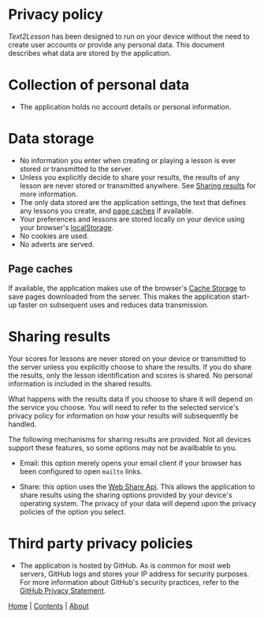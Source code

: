 # Privacy policy

_Text2Lesson_ has been designed to run on your device without the need to
create user accounts or provide any personal data. This document describes what
data are stored by the application.

# Collection of personal data

- The application holds no account details or personal information.

# Data storage

- No information you enter when creating or playing a lesson is ever stored or
  transmitted to the server.
- Unless you explicitly decide to share your results, the results of any lesson
  are never stored or transmitted anywhere. See
  [Sharing results](#sharing-results) for more information.
- The only data stored are the application settings, the text that defines any
  lessons you create, and [page caches](#page-caches) if available.
- Your preferences and lessons are stored locally on your device using your
  browser's
  [localStorage](https://developer.mozilla.org/en-US/docs/Web/API/Web_Storage_API).
- No cookies are used.
- No adverts are served.

## Page caches

If available, the application makes use of the browser's
[Cache Storage](https://developer.mozilla.org/en-US/docs/Web/API/CacheStorage)
to save pages downloaded from the server. This makes the application start-up
faster on subsequent uses and reduces data transmission.

# Sharing results

Your scores for lessons are never stored on your device or transmitted to
the server unless you explicitly choose to share the results. If you do share
the results, only the lesson identification and scores is shared. No
personal information is included in the shared results.

What happens with the results data if you choose to share it will depend on the
service you choose. You will need to refer to the selected service's privacy
policy for information on how your results will subsequently be handled.

The following mechanisms for sharing results are provided. Not all devices
support these features, so some options may not be availbable to you.

- Email: this option merely opens your email client if your browser has been
  configured to open `mailto` links.

- Share: this option uses the
  [Web Share Api](https://developer.mozilla.org/en-US/docs/Web/API/Web_Share_API).
  This allows the application to share results using the sharing options provided
  by your device's operating system. The privacy of your data will depend upon
  the privacy policies of the option you select.

# Third party privacy policies

- The application is hosted by GitHub. As is common for most web servers, GitHub
  logs and stores your IP address for security purposes. For more information
  about GitHub's security practices, refer to the
  [GitHub Privacy Statement](https://docs.github.com/en/site-policy/privacy-policies/github-privacy-statement).

[Home](./index.md) | [Contents](./contents.md) | [About](./about.md)
